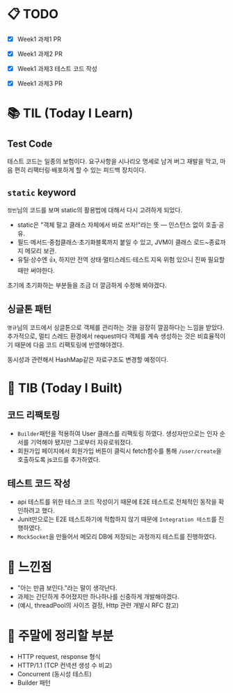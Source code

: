 
# 📋 TODO

- [x] Week1 과제1 PR
- [x] Week1 과제2 PR
- [x] Week1 과제3 테스트 코드 작성
- [x] Week1 과제3 PR


# 📚 TIL (Today I Learn)

## Test Code

테스트 코드는 일종의 보험이다. 요구사항을 시나리오 명세로 남겨 버그 재발을 막고, 마음 편히 리팩터링·배포하게 할 수 있는 피드백 장치이다.

## `static` keyword

`정빈`님의 코드를 보며 static의 활용법에 대해서 다시 고려하게 되었다.

- static은 "객체 말고 클래스 자체에서 바로 쓰자!"라는 뜻 — 인스턴스 없이 호출·공유.
- 필드·메서드·중첩클래스·초기화블록까지 붙일 수 있고, JVM이 클래스 로드~종료까지 메모리 보관.
- 유틸·상수엔 👍, 하지만 전역 상태·멀티스레드·테스트 지옥 위험 있으니 진짜 필요할 때만 써야한다.

초기에 초기화하는 부분들을 조금 더 깔금하게 수정해 봐야겠다.

## 싱글톤 패턴

`명규`님의 코드에서 싱글톤으로 객체를 관리하는 것을 굉장히 깔끔하다는 느낌을 받았다.
추가적으로, 멀티 스레드 환경에서 request마다 객체를 계속 생성하는 것은 비효율적이기 때문에 다음 코드 리팩토링에 반영해야겠다.

동시성과 관련해서 HashMap같은 자료구조도 변경할 예정이다.


# 🔧 TIB (Today I Built)

## 코드 리팩토링
- `Builder`패턴을 적용하여 User 클래스를 리팩토링 하였다. 생성자만으로는 인자 순서를 기억해야 됐지만 그로부터 자유로워졌다.
- 회원가입 페이지에서 회원가입 버튼이 클릭시 fetch함수를 통해 `/user/create`을 호출하도록 js코드를 추가하였다.

## 테스트 코드 작성
- api 테스트를 위한 테스크 코드 작성이기 때문에 E2E 테스트로 전체적인 동작을 확인하려고 했다.
- Junit만으로는 E2E 테스트하기에 적합하지 않기 때문에 `Integration 테스트`를 진행하였다.
- `MockSocket`을 만들어서 메모리 DB에 저장되는 과정까지 테스트를 진행하였다.




# 💭 느낀점
- "아는 만큼 보인다."라는 말이 생각난다.
- 과제는 간단하게 주어졌지만 하나하나를 신중하게 개발해야겠다.
- (예시, threadPool의 사이즈 결정, Http 관련 개발시 RFC 참고)


# 🧹 주말에 정리할 부분
- HTTP request, response 형식
- HTTP/1.1 (TCP 컨넥션 생성 수 비교)
- Concurrent (동시성 테스트)
- Builder 패턴
